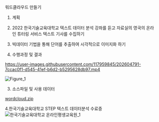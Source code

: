 워드클라우드 만들기

1. 계획

1. 2022 한국기술교육대학교 텍스트 데이터 분석 강좌를 듣고 자료실의 영국의 온라인 튜터링 서비스 텍스트 기사를 수집하기

2. 빅데이터 기법을 통해 단어를 추출하여 시각적으로 이미지화 하기


2. 수행과정 및 결과




https://user-images.githubusercontent.com/117959845/202604791-7ccac0f1-d545-41ef-b6d2-b5295628db97.mp4

![Figure_1](https://user-images.githubusercontent.com/117959845/202604819-225084f0-1b10-4c10-8052-9f0479453658.png)

3. 소스파일 및 사용 데이터


[wordcloud.zip](https://github.com/Choidoil/Choidoil.github.io/files/10037249/wordcloud.zip)

4.한국기술교육대학교 STEP 텍스트 데이터분석 수료증
![한국기술교육대학교 온라인평생교육원_1](https://user-images.githubusercontent.com/117959845/202605164-09e50b92-6bb1-4784-a312-3e06a156ac2f.png)
